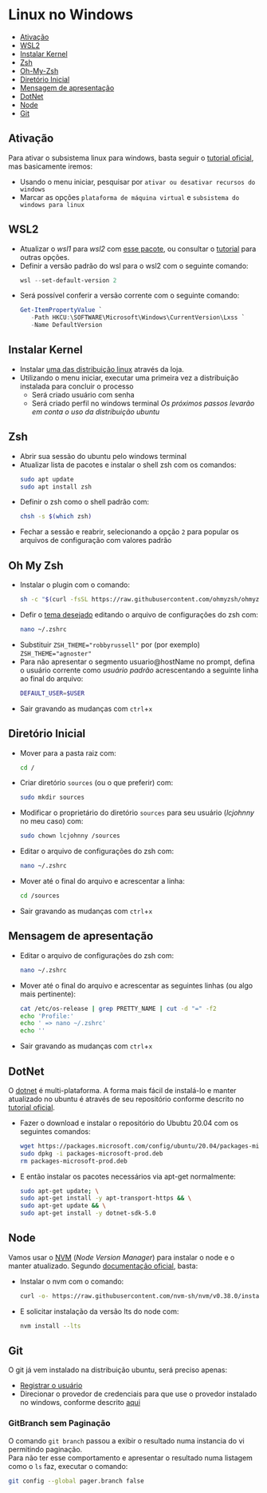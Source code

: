 # Linux no Windows

- [Ativação](#ativação)
- [WSL2](#wsl2)
- [Instalar Kernel](#instalar-kernel)
- [Zsh](#zsh)
- [Oh-My-Zsh](#oh-my-zsh)
- [Diretório Inicial](#diretório-inicial)
- [Mensagem de apresentação](#mensagem-de-apresentação)
- [DotNet](#dotnet)
- [Node](#node)
- [Git](#git)

## Ativação
Para ativar o subsistema linux para windows, basta seguir o [tutorial oficial](https://docs.microsoft.com/pt-br/windows/wsl/install-win10), mas basicamente iremos:
- Usando o menu iniciar, pesquisar por `ativar ou desativar recursos do windows`
- Marcar as opções `plataforma de máquina virtual` e `subsistema do windows para linux`

## WSL2
- Atualizar o _wsl1_ para _wsl2_ com [esse pacote](https://wslstorestorage.blob.core.windows.net/wslblob/wsl_update_x64.msi), ou consultar o [tutorial](https://docs.microsoft.com/pt-br/windows/wsl/install-win10#step-4---download-the-linux-kernel-update-package) para outras opções.
- Definir a versão padrão do wsl para o wsl2 com o seguinte comando: 
  ```ps1
  wsl --set-default-version 2
  ```
- Será possível conferir a versão corrente com o seguinte comando:
  ```ps1
  Get-ItemPropertyValue `
     -Path HKCU:\SOFTWARE\Microsoft\Windows\CurrentVersion\Lxss `
     -Name DefaultVersion
  ``` 

## Instalar Kernel
- Instalar [uma das distribuição linux](https://aka.ms/wslstore) através da loja. 
- Utilizando o menu iniciar, executar uma primeira vez a distribuição instalada para concluir o processo
  - Será criado usuário com senha
  - Será criado perfil no windows terminal
_Os próximos passos levarão em conta o uso da distribuição ubuntu_

## Zsh
- Abrir sua sessão do ubuntu pelo windows terminal
- Atualizar lista de pacotes e instalar o shell zsh com os comandos:
  ```bash
  sudo apt update
  sudo apt install zsh
  ```
- Definir o zsh como o shell padrão com:
  ```bash
  chsh -s $(which zsh)
  ```  
- Fechar a sessão e reabrir, selecionando a opção `2` para popular os arquivos de configuração com valores padrão

## Oh My Zsh
- Instalar o plugin com o comando:
  ```bash
  sh -c "$(curl -fsSL https://raw.githubusercontent.com/ohmyzsh/ohmyzsh/master/tools/install.sh)"
  ```
- Defir o [tema desejado](https://github.com/ohmyzsh/ohmyzsh/wiki/Themes) editando o arquivo de configurações do zsh com:
  ```bash
  nano ~/.zshrc
  ```  
- Substituir `ZSH_THEME="robbyrussell"` por (por exemplo) `ZSH_THEME="agnoster"`
- Para não apresentar o segmento usuario@hostName no prompt, defina o usuário corrente como _usuário padrão_ acrescentando a seguinte linha ao final do arquivo:
  ```bash
  DEFAULT_USER=$USER
  ```
- Sair gravando as mudanças com `ctrl`+`x`

## Diretório Inicial
- Mover para a pasta raiz com:
  ```bash
  cd /
  ```
- Criar diretório `sources` (ou o que preferir) com:
  ```bash
  sudo mkdir sources
  ```  
- Modificar o proprietário do diretório `sources` para seu usuário (_lcjohnny_ no meu caso) com:
  ```bash
  sudo chown lcjohnny /sources
  ```  
- Editar o arquivo de configurações do zsh com:
  ```bash
  nano ~/.zshrc
  ```  
- Mover até o final do arquivo e acrescentar a linha:  
  ```bash
  cd /sources
  ```  
- Sair gravando as mudanças com `ctrl`+`x`

## Mensagem de apresentação
- Editar o arquivo de configurações do zsh com:
  ```bash
  nano ~/.zshrc
  ```  
- Mover até o final do arquivo e acrescentar as seguintes linhas (ou algo mais pertinente):  
  ```bash
  cat /etc/os-release | grep PRETTY_NAME | cut -d "=" -f2
  echo 'Profile:'
  echo ' => nano ~/.zshrc'
  echo ''
  ```  
- Sair gravando as mudanças com `ctrl`+`x`

## DotNet
O [dotnet](https://dotnet.microsoft.com) é multi-plataforma. A forma mais fácil de instalá-lo e manter atualizado no ubuntu é através de seu repositório conforme descrito no [tutorial oficial](https://docs.microsoft.com/pt-br/dotnet/core/install/linux-ubuntu).
- Fazer o download e instalar o repositório do Ububtu 20.04 com os seguintes comandos:
  ```bash
  wget https://packages.microsoft.com/config/ubuntu/20.04/packages-microsoft-prod.deb -O packages-microsoft-prod.deb
  sudo dpkg -i packages-microsoft-prod.deb
  rm packages-microsoft-prod.deb
  ```
- E então instalar os pacotes necessários via apt-get normalmente:
  ```bash
  sudo apt-get update; \
  sudo apt-get install -y apt-transport-https && \
  sudo apt-get update && \
  sudo apt-get install -y dotnet-sdk-5.0
  ```

## Node
Vamos usar o [NVM](https://github.com/nvm-sh/nvm) (_Node Version Manager_) para instalar o node e o manter atualizado. Segundo [documentação oficial](https://github.com/nvm-sh/nvm#installing-and-updating), basta:
- Instalar o nvm com o comando:
  ```bash
  curl -o- https://raw.githubusercontent.com/nvm-sh/nvm/v0.38.0/install.sh | zsh
  ```
- E solicitar instalação da versão lts do node com:
  ```bash
  nvm install --lts
  ```

## Git
O git já vem instalado na distribuição ubuntu, será preciso apenas:
- [Registrar o usuário](../git/readme.md#registro-de-usuário) 
- Direcionar o provedor de credenciais para que use o provedor instalado no windows, conforme descrito [aqui](../git/readme.md#wsl)
### GitBranch sem Paginação
O comando `git branch` passou a exibir o resultado numa instancia do vi permitindo paginação.  
Para não ter esse comportamento e apresentar o resultado numa listagem como o `ls` faz, executar o comando:
```bash
git config --global pager.branch false
```
